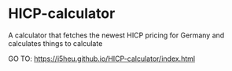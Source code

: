 # HICP-calculator
A calculator that fetches the newest HICP pricing for Germany and calculates things to calculate

GO TO: https://i5heu.github.io/HICP-calculator/index.html
